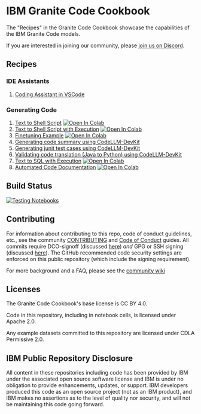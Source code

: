 # IBM Granite Code Cookbook

The "Recipes" in the Granite Code Cookbook showcase the capabilities of
the IBM Granite Code models.

If you are interested in joining our community, please [join us on Discord](https://discord.gg/PeThSs7A).

## Recipes

### IDE Assistants

1. [Coding Assistant in VSCode](recipes/Coding_Assistant_in_VSCode/Coding_Assistant_in_VSCode.ipynb)

### Generating Code

1. [Text to Shell Script](recipes/Text_to_Shell/Text_to_Shell.ipynb)
   <a target="_blank" href="https://colab.research.google.com/github/ibm-granite-community/granite-code-cookbook/blob/main/recipes/Text_to_Shell/Text_to_Shell.ipynb">
   <img src="https://colab.research.google.com/assets/colab-badge.svg" alt="Open In Colab"/>
   </a>
1. [Text to Shell Script with Execution](recipes/Text_to_Shell_Exec/Text_to_Shell_Exec.ipynb)
   <a target="_blank" href="https://colab.research.google.com/github/ibm-granite-community/granite-code-cookbook/blob/main/recipes/Text_to_Shell_Exec/Text_to_Shell_Exec.ipynb">
   <img src="https://colab.research.google.com/assets/colab-badge.svg" alt="Open In Colab"/>
   </a>
1. [Finetuning Example](recipes/Fine_Tuning_Granite/Finetuning_Granite.ipynb)
   <a target="_blank" href="https://colab.research.google.com/github/ibm-granite-community/granite-code-cookbook/blob/main/recipes/Fine_Tuning_Granite/Finetuning_Granite.ipynb">
   <img src="https://colab.research.google.com/assets/colab-badge.svg" alt="Open In Colab"/>
   </a>
1. [Generating code summary using CodeLLM-DevKit](recipes/CodeLLM_DevKit/code_summarization.ipynb)
1. [Generating junit test cases using CodeLLM-DevKit](recipes/CodeLLM_DevKit/generate_unit_tests.ipynb)
1. [Validating code translation (Java to Python) using CodeLLM-DevKit](recipes/CodeLLM_DevKit/validating_code_translation.ipynb)
1. [Text to SQL with Execution](recipes/Text_to_SQL/Text_to_SQL.ipynb)
   <a target="_blank" href="https://colab.research.google.com/github/ibm-granite-community/granite-code-cookbook/blob/main/recipes/Text_to_SQL/Text_to_SQL.ipynb">
   <img src="https://colab.research.google.com/assets/colab-badge.svg" alt="Open In Colab"/>
   </a>
1. [Automated Code Documentation](recipes/Automated_Documentation/Automated_Documentation.ipynb)
   <a target="_blank" href="https://colab.research.google.com/github/ibm-granite-community/granite-code-cookbook/blob/main/recipes/Automated_Documentation/Automated_Documentation.ipynb">
   <img src="https://colab.research.google.com/assets/colab-badge.svg" alt="Open In Colab"/>
   </a>

## Build Status

<a href="https://github.com/ibm-granite-community/granite-code-cookbook/actions/workflows/notebooks.yaml">
  <img src="https://github.com/ibm-granite-community/granite-code-cookbook/actions/workflows/notebooks.yaml/badge.svg" alt="Testing Notebooks">
</a>

## Contributing

For information about contributing to this repo, code of conduct guidelines, etc., see the community [CONTRIBUTING][CG] and [Code of Conduct][CoC] guides.  All commits require DCO-signoff (discussed [here][CG-legal]) _and_ GPG or SSH signing (discussed [here][CG-signing]).  The GitHub recommended code security settings are enforced on this public repository (which include the signing requirement). 

For more background and a FAQ, please see the [community wiki](https://github.com/ibm-granite-community/community/wiki)

## Licenses

The Granite Code Cookbook's base license is CC BY 4.0.

Code in this repository, including in notebook cells, is licensed under Apache 2.0.

Any example datasets committed to this repository are licensed under CDLA Permissive 2.0.

## IBM Public Repository Disclosure

All content in these repositories including code has been provided by IBM under the associated open source software license and IBM is under no obligation to provide enhancements, updates, or support. IBM developers produced this code as an open source project (not as an IBM product), and IBM makes no assertions as to the level of quality nor security, and will not be maintaining this code going forward.

[CoC]: https://github.com/ibm-granite-community/community/blob/main/CODE_OF_CONDUCT.md
[CG]: https://github.com/ibm-granite-community/community/blob/main/CONTRIBUTING.md
[CG-legal]: https://github.com/ibm-granite-community/community/blob/main/CONTRIBUTING.md#legal
[CG-signing]: https://github.com/ibm-granite-community/community/blob/main/CONTRIBUTING.md#signing-commits
